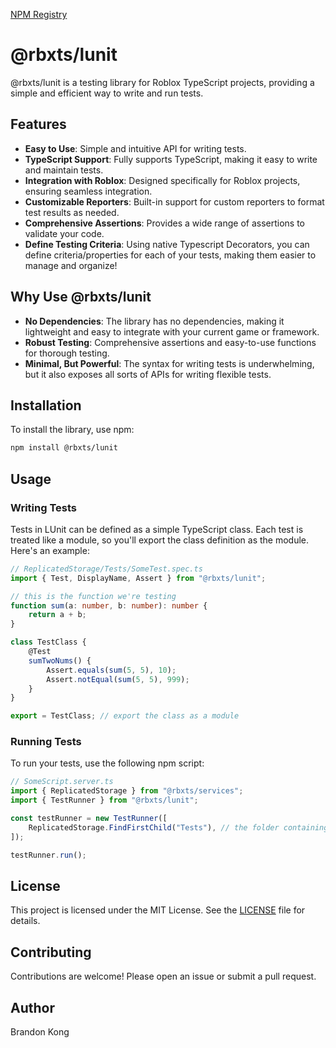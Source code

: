 [NPM Registry](https://npmjs.org/@rbxts/lunit)
# @rbxts/lunit

@rbxts/lunit is a testing library for Roblox TypeScript projects, providing a simple and efficient way to write and run tests.

## Features

- **Easy to Use**: Simple and intuitive API for writing tests.
- **TypeScript Support**: Fully supports TypeScript, making it easy to write and maintain tests.
- **Integration with Roblox**: Designed specifically for Roblox projects, ensuring seamless integration.
- **Customizable Reporters**: Built-in support for custom reporters to format test results as needed.
- **Comprehensive Assertions**: Provides a wide range of assertions to validate your code.
- **Define Testing Criteria**: Using native Typescript Decorators, you can define criteria/properties for each of your tests, making them easier to manage and organize!

## Why Use @rbxts/lunit

- **No Dependencies**: The library has no dependencies, making it lightweight and easy to integrate with your current game or framework.
- **Robust Testing**: Comprehensive assertions and easy-to-use functions for thorough testing.
- **Minimal, But Powerful**: The syntax for writing tests is underwhelming, but it also exposes all sorts of APIs for writing flexible tests.

## Installation

To install the library, use npm:

```sh
npm install @rbxts/lunit
```

## Usage

### Writing Tests

Tests in LUnit can be defined as a simple TypeScript class. Each test is treated like a module, so you'll export the class definition as the module. Here's an example:

```typescript
// ReplicatedStorage/Tests/SomeTest.spec.ts
import { Test, DisplayName, Assert } from "@rbxts/lunit";

// this is the function we're testing
function sum(a: number, b: number): number {
	return a + b;
}

class TestClass {
	@Test
	sumTwoNums() {
		Assert.equals(sum(5, 5), 10);
		Assert.notEqual(sum(5, 5), 999);
	}
}

export = TestClass; // export the class as a module
```

### Running Tests

To run your tests, use the following npm script:

```ts
// SomeScript.server.ts
import { ReplicatedStorage } from "@rbxts/services";
import { TestRunner } from "@rbxts/lunit";

const testRunner = new TestRunner([
	ReplicatedStorage.FindFirstChild("Tests"), // the folder containing all your test modules
]);

testRunner.run();
```

## License

This project is licensed under the MIT License. See the [LICENSE](LICENSE) file for details.

## Contributing

Contributions are welcome! Please open an issue or submit a pull request.

## Author

Brandon Kong
